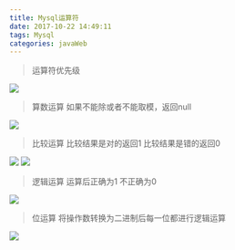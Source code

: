 ```yaml
---
title: Mysql运算符
date: 2017-10-22 14:49:11
tags: Mysql
categories: javaWeb
---
```

> 运算符优先级

![](http://ww1.sinaimg.cn/large/005Y4715gy1fknl5tqrzcj30nl0djwi1.jpg)

> 算数运算 如果不能除或者不能取模，返回null

![](http://ww1.sinaimg.cn/large/005Y4715gy1fknkn462bvj30mi05vjtd.jpg)

> 比较运算 比较结果是对的返回1 比较结果是错的返回0

![](http://ww1.sinaimg.cn/large/005Y4715gy1fknkrccoopj30mj09sn0b.jpg)
![](http://ww1.sinaimg.cn/large/005Y4715gy1fknkrqiky8j30lw02d74o.jpg)

> 逻辑运算 运算后正确为1 不正确为0

![](http://ww1.sinaimg.cn/large/005Y4715gy1fknkvldmjrj30me050wg7.jpg)

> 位运算 将操作数转换为二进制后每一位都进行逻辑运算 

![](http://ww1.sinaimg.cn/large/005Y4715gy1fknkx735ksj30mc073wgk.jpg)
